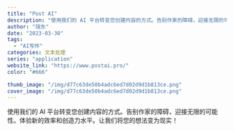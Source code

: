 ```yaml
---
title: "Post AI"
description: "使用我们的 AI 平台转变您创建内容的方式。告别作家的障碍，迎接无限的可能性。体验新的效率和创造力水平。让我们将您的想法"
author: "瑞东"
date: "2023-03-30"
tags:
  - "AI写作"
categories: 文本处理
series: "application"
website_link: "https://www.postai.pro/"
color: "#666"

thumb_image: "/img/d77c63de50b4adc6ed7d02d9d1b813ce.png"
cover_image: "/img/d77c63de50b4adc6ed7d02d9d1b813ce.png"
---
```


使用我们的 AI 平台转变您创建内容的方式。告别作家的障碍，迎接无限的可能性。体验新的效率和创造力水平。让我们将您的想法变为现实！